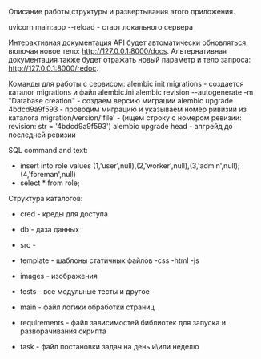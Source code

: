 Описание работы,структуры и развертывания этого приложения.


uvicorn main:app --reload  - старт локального сервера

Интерактивная документация API будет автоматически обновляться, включая новое тело: http://127.0.0.1:8000/docs.
Альтернативная документация также будет отражать новый параметр и тело запроса: http://127.0.0.1:8000/redoc.

Команды для работы с сервисом:
alembic init migrations - создается каталог migrations и файл alembic.ini
alembic revision --autogenerate -m "Database creation" - создаем версию миграции
alembic upgrade 4bdcd9a9f593 - проводим миграцию и указываем номер ривизии из каталога migration/version/'file'
    - (ищем строку с номером ревизии: revision: str = '4bdcd9a9f593')
alembic upgrade head - апгрейд до последней ревизии




SQL command and text:
- insert into role values (1,'user',null),(2,'worker',null),(3,'admin',null);(4,'foreman',null)
- select * from role;




Структура каталогов:
- cred - креды для доступа 
- db - даза данных
- src -
- template - шаблоны статичных файлов
    -css
    -html
    -js
- images - изображения
- tests - все модульные тесты и другое

- main - файл логики обработки страниц
- requirements - файл зависимостей библиотек для запуска и разворачивания скрипта

- task - файл постановки задач на день и\или неделю